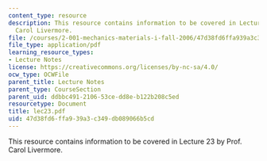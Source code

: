 ```yaml
---
content_type: resource
description: This resource contains information to be covered in Lecture 23 by Prof.
  Carol Livermore.
file: /courses/2-001-mechanics-materials-i-fall-2006/47d38fd6ffa939a3c349db089066b5cd_lec23.pdf
file_type: application/pdf
learning_resource_types:
- Lecture Notes
license: https://creativecommons.org/licenses/by-nc-sa/4.0/
ocw_type: OCWFile
parent_title: Lecture Notes
parent_type: CourseSection
parent_uid: ddbbc491-2106-53ce-dd8e-b122b208c5ed
resourcetype: Document
title: lec23.pdf
uid: 47d38fd6-ffa9-39a3-c349-db089066b5cd
---
```

This resource contains information to be covered in Lecture 23 by Prof. Carol Livermore.